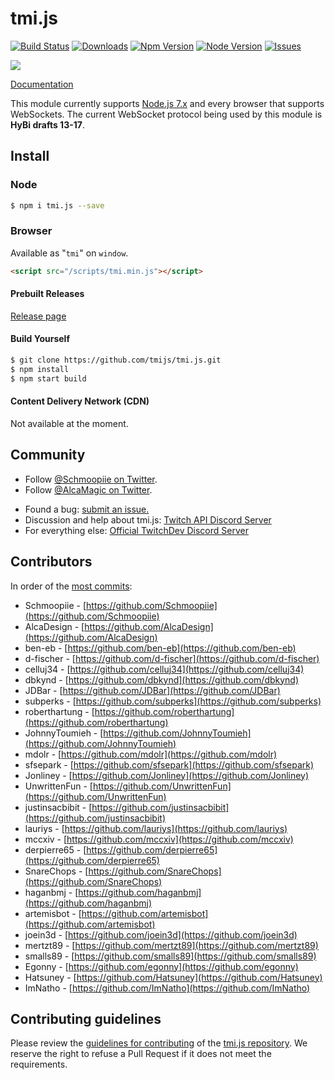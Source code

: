 # tmi.js
[![Build Status](https://secure.travis-ci.org/tmijs/tmi.js.png?branch=master)](https://travis-ci.org/tmijs/tmi.js) [![Downloads](https://img.shields.io/npm/dm/tmi.js.svg?style=flat)](https://www.npmjs.org/package/tmi.js) [![Npm Version](https://img.shields.io/npm/v/tmi.js.svg?style=flat)](https://www.npmjs.org/package/tmi.js) [![Node Version](https://img.shields.io/node/v/tmi.js.svg?style=flat)](https://www.npmjs.org/package/tmi.js) [![Issues](https://img.shields.io/github/issues/tmijs/tmi.js.svg?style=flat)](https://github.com/tmijs/tmi.js/issues)

![](https://i.imgur.com/vsdO7N5.png)

[Documentation](https://docs.tmijs.org/)

This module currently supports [Node.js 7.x](https://nodejs.org/en/download/) and every browser that supports WebSockets. The current WebSocket protocol being used by this module is **HyBi drafts 13-17**.

## Install

### Node

```bash
$ npm i tmi.js --save
```

### Browser

Available as "`tmi`" on `window`.

```html
<script src="/scripts/tmi.min.js"></script>
```

#### Prebuilt Releases

[Release page](https://github.com/tmijs/tmi.js/releases)

#### Build Yourself

```bash
$ git clone https://github.com/tmijs/tmi.js.git
$ npm install
$ npm start build
```

#### Content Delivery Network (CDN)

Not available at the moment.

## Community

- Follow [@Schmoopiie on Twitter](https://twitter.com/Schmoopiie).
- Follow [@AlcaMagic on Twitter](https://twitter.com/AlcaMagic).
<!-- - Have a question that is not a bug report ? [Discuss on the tmi.js forum](http://www.tmijs.org/forums/). -->
- Found a bug: [submit an issue.](https://github.com/tmijs/tmi.js/issues/new)
- Discussion and help about tmi.js: [Twitch API Discord Server](https://discord.gg/8NXaEyV)
- For everything else: [Official TwitchDev Discord Server](https://link.twitch.tv/devchat)

## Contributors

In order of the [most commits](https://github.com/tmijs/tmi.js/graphs/contributors):

- Schmoopiie - [https://github.com/Schmoopiie](https://github.com/Schmoopiie)
- AlcaDesign - [https://github.com/AlcaDesign](https://github.com/AlcaDesign)
- ben-eb - [https://github.com/ben-eb](https://github.com/ben-eb)
- d-fischer - [https://github.com/d-fischer](https://github.com/d-fischer)
- celluj34 - [https://github.com/celluj34](https://github.com/celluj34)
- dbkynd - [https://github.com/dbkynd](https://github.com/dbkynd)
- JDBar - [https://github.com/JDBar](https://github.com/JDBar)
- subperks - [https://github.com/subperks](https://github.com/subperks)
- roberthartung - [https://github.com/roberthartung](https://github.com/roberthartung)
- JohnnyToumieh - [https://github.com/JohnnyToumieh](https://github.com/JohnnyToumieh)
- mdolr - [https://github.com/mdolr](https://github.com/mdolr)
- sfsepark - [https://github.com/sfsepark](https://github.com/sfsepark)
- Jonliney - [https://github.com/Jonliney](https://github.com/Jonliney)
- UnwrittenFun - [https://github.com/UnwrittenFun](https://github.com/UnwrittenFun)
- justinsacbibit - [https://github.com/justinsacbibit](https://github.com/justinsacbibit)
- lauriys - [https://github.com/lauriys](https://github.com/lauriys)
- mccxiv - [https://github.com/mccxiv](https://github.com/mccxiv)
- derpierre65 - [https://github.com/derpierre65](https://github.com/derpierre65)
- SnareChops - [https://github.com/SnareChops](https://github.com/SnareChops)
- haganbmj - [https://github.com/haganbmj](https://github.com/haganbmj)
- artemisbot - [https://github.com/artemisbot](https://github.com/artemisbot)
- joein3d - [https://github.com/joein3d](https://github.com/joein3d)
- mertzt89 - [https://github.com/mertzt89](https://github.com/mertzt89)
- smalls89 - [https://github.com/smalls89](https://github.com/smalls89)
- Egonny - [https://github.com/egonny](https://github.com/egonny)
- Hatsuney - [https://github.com/Hatsuney](https://github.com/Hatsuney)
- ImNatho - [https://github.com/ImNatho](https://github.com/ImNatho)

## Contributing guidelines

Please review the [guidelines for contributing](https://github.com/tmijs/tmi.js/blob/master/CONTRIBUTING.md) of the [tmi.js repository](https://github.com/tmijs/tmi.js). We reserve the right to refuse a Pull Request if it does not meet the requirements.
